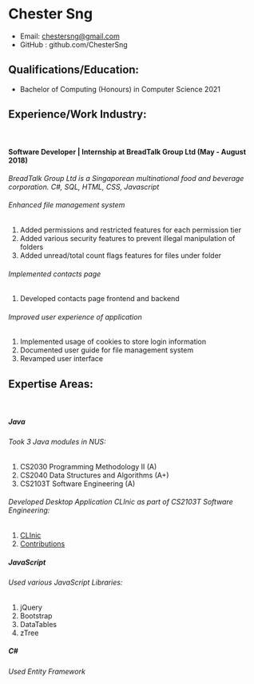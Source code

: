 # Chester Sng

* Email: chestersng@gmail.com
* GitHub : github.com/ChesterSng

## Qualifications/Education:
* Bachelor of Computing (Honours) in Computer Science 2021 

## Experience/Work Industry:
<br/>

#### Software Developer | Internship at BreadTalk Group Ltd (May - August 2018)
_BreadTalk Group Ltd is a Singaporean multinational food and beverage corporation._
_C#, SQL, HTML, CSS, Javascript_
###### Enhanced file management system 
1.  Added permissions and restricted features for each permission tier
2.  Added various security features to prevent illegal manipulation of folders
3.  Added unread/total count flags features for files under folder

###### Implemented contacts page 
1. Developed contacts page frontend and backend

###### Improved user experience of application
1. Implemented usage of cookies to store login information
2. Documented user guide for file management system
3. Revamped user interface

## Expertise Areas: 
<br/>

##### Java

###### Took 3 Java modules in NUS: 
1. CS2030 Programming Methodology II (A)
2. CS2040 Data Structures and Algorithms (A+)
3. CS2103T Software Engineering (A)
    
###### Developed Desktop Application CLInic as part of CS2103T Software Engineering:
1. [CLInic](https://github.com/CS2103-AY1819S1-W16-4/main)
2. [Contributions](https://cs2103-ay1819s1-w16-4.github.io/main/team/chestersng.html)
    
##### JavaScript

###### Used various JavaScript Libraries: 
1. jQuery
2. Bootstrap
3. DataTables
4. zTree

##### C#

###### Used Entity Framework


    




